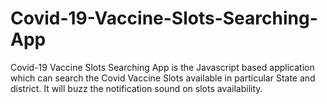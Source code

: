 # Covid-19-Vaccine-Slots-Searching-App
Covid-19 Vaccine Slots Searching App is the Javascript based application which can search the Covid Vaccine Slots available in particular State and district. It will buzz the notification sound on slots availability. 
